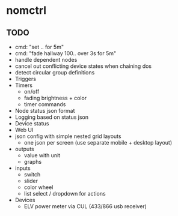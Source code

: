 # nomctrl

## TODO
- cmd: "set .. for 5m"
- cmd: "fade hallway 100.. over 3s for 5m"
- handle dependent nodes
- cancel out conflicting device states when chaining dos
- detect circular group definitions
- Triggers
- Timers
  * on/off
  * fading brightness + color
  * timer commands
- Node status json format
- Logging based on status json
- Device status
- Web UI
 - json config with simple nested grid layouts
   * one json per screen (use separate mobile + desktop layout)
 - outputs
   - value with unit
   - graphs
 - inputs
   - switch
   - slider
   - color wheel
   - list select / dropdown for actions
 - Devices
   * ELV power meter via CUL (433/866 usb receiver)
